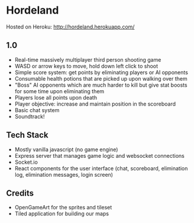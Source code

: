 # Hordeland

Hosted on Heroku: http://hordeland.herokuapp.com/

## 1.0
* Real-time massively multiplayer third person shooting game
* WASD or arrow keys to move, hold down left click to shoot
* Simple score system: get points by eliminating players or AI opponents
* Consumable health potions that are picked up upon walking over them
* "Boss" AI opponents which are much harder to kill but give stat boosts for some time upon eliminating them
* Players lose all points upon death
* Player objective: increase and maintain position in the scoreboard
* Basic chat system
* Soundtrack!

## Tech Stack
* Mostly vanilla javascript (no game engine)
* Express server that manages game logic and websocket connections
* Socket.io
* React components for the user interface (chat, scoreboard, elimination log, elimination messages, login screen)

## Credits
* OpenGameArt for the sprites and tileset
* Tiled application for building our maps
